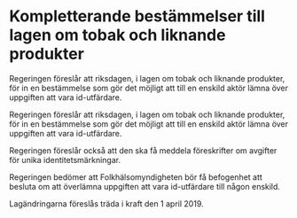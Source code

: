 # Kompletterande bestämmelser till lagen om tobak och liknande produkter

Regeringen föreslår att riksdagen, i lagen om tobak och liknande produkter, för in en bestämmelse som gör det möjligt att till en enskild aktör lämna över uppgiften att vara id-utfärdare.

Regeringen föreslår att riksdagen, i lagen om tobak och liknande produkter, för in en bestämmelse som gör det möjligt att till en enskild aktör lämna över uppgiften att vara id-utfärdare.

Regeringen föreslår också att den ska få meddela föreskrifter om avgifter för unika identitetsmärkningar.

Regeringen bedömer att Folkhälsomyndigheten bör få befogenhet att besluta om att överlämna uppgiften att vara id-utfärdare till någon enskild.

Lagändringarna föreslås träda i kraft den 1 april 2019.
